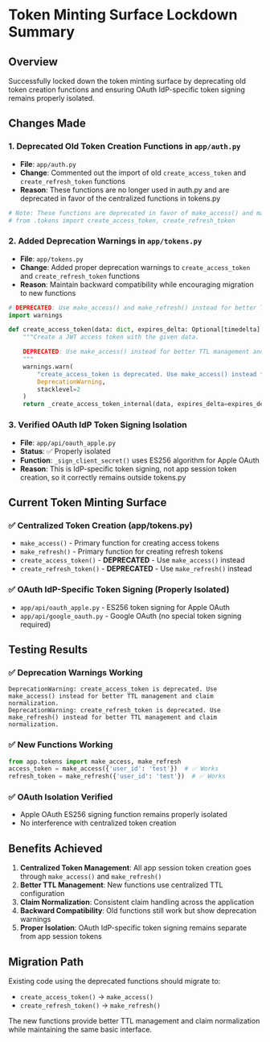 # Token Minting Surface Lockdown Summary

## Overview
Successfully locked down the token minting surface by deprecating old token creation functions and ensuring OAuth IdP-specific token signing remains properly isolated.

## Changes Made

### 1. Deprecated Old Token Creation Functions in `app/auth.py`
- **File**: `app/auth.py`
- **Change**: Commented out the import of old `create_access_token` and `create_refresh_token` functions
- **Reason**: These functions are no longer used in auth.py and are deprecated in favor of the centralized functions in tokens.py

```python
# Note: These functions are deprecated in favor of make_access() and make_refresh()
# from .tokens import create_access_token, create_refresh_token
```

### 2. Added Deprecation Warnings in `app/tokens.py`
- **File**: `app/tokens.py`
- **Change**: Added proper deprecation warnings to `create_access_token` and `create_refresh_token` functions
- **Reason**: Maintain backward compatibility while encouraging migration to new functions

```python
# DEPRECATED: Use make_access() and make_refresh() instead for better TTL management and claim normalization
import warnings

def create_access_token(data: dict, expires_delta: Optional[timedelta] = None) -> str:
    """Create a JWT access token with the given data.

    DEPRECATED: Use make_access() instead for better TTL management and claim normalization.
    """
    warnings.warn(
        "create_access_token is deprecated. Use make_access() instead for better TTL management and claim normalization.",
        DeprecationWarning,
        stacklevel=2
    )
    return _create_access_token_internal(data, expires_delta=expires_delta)
```

### 3. Verified OAuth IdP Token Signing Isolation
- **File**: `app/api/oauth_apple.py`
- **Status**: ✅ Properly isolated
- **Function**: `_sign_client_secret()` uses ES256 algorithm for Apple OAuth
- **Reason**: This is IdP-specific token signing, not app session token creation, so it correctly remains outside tokens.py

## Current Token Minting Surface

### ✅ Centralized Token Creation (app/tokens.py)
- `make_access()` - Primary function for creating access tokens
- `make_refresh()` - Primary function for creating refresh tokens
- `create_access_token()` - **DEPRECATED** - Use `make_access()` instead
- `create_refresh_token()` - **DEPRECATED** - Use `make_refresh()` instead

### ✅ OAuth IdP-Specific Token Signing (Properly Isolated)
- `app/api/oauth_apple.py` - ES256 token signing for Apple OAuth
- `app/api/google_oauth.py` - Google OAuth (no special token signing required)

## Testing Results

### ✅ Deprecation Warnings Working
```
DeprecationWarning: create_access_token is deprecated. Use make_access() instead for better TTL management and claim normalization.
DeprecationWarning: create_refresh_token is deprecated. Use make_refresh() instead for better TTL management and claim normalization.
```

### ✅ New Functions Working
```python
from app.tokens import make_access, make_refresh
access_token = make_access({'user_id': 'test'})  # ✅ Works
refresh_token = make_refresh({'user_id': 'test'})  # ✅ Works
```

### ✅ OAuth Isolation Verified
- Apple OAuth ES256 signing function remains properly isolated
- No interference with centralized token creation

## Benefits Achieved

1. **Centralized Token Management**: All app session token creation goes through `make_access()` and `make_refresh()`
2. **Better TTL Management**: New functions use centralized TTL configuration
3. **Claim Normalization**: Consistent claim handling across the application
4. **Backward Compatibility**: Old functions still work but show deprecation warnings
5. **Proper Isolation**: OAuth IdP-specific token signing remains separate from app session tokens

## Migration Path

Existing code using the deprecated functions should migrate to:
- `create_access_token()` → `make_access()`
- `create_refresh_token()` → `make_refresh()`

The new functions provide better TTL management and claim normalization while maintaining the same basic interface.

